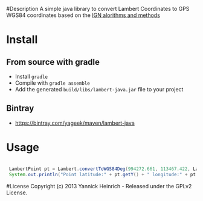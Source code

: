 #Description
A simple java library to convert Lambert Coordinates to GPS WGS84 coordinates based on the [IGN alorithms and methods](http://geodesie.ign.fr/contenu/fichiers/documentation/algorithmes/notice/NTG_71.pdf)

# Install
## From source with gradle
* Install `gradle`
* Compile with `gradle assemble`
* Add the generated `build/libs/lambert-java.jar` file to your project

## Bintray
* https://bintray.com/yageek/maven/lambert-java

# Usage

```java

 LambertPoint pt = Lambert.convertToWGS84Deg(994272.661, 113467.422, LambertZone.LambertI);
 System.out.println("Point latitude:" + pt.getY() + " longitude:" + pt.getX());
```

#License
Copyright (c) 2013 Yannick Heinrich - Released under the GPLv2 License.

